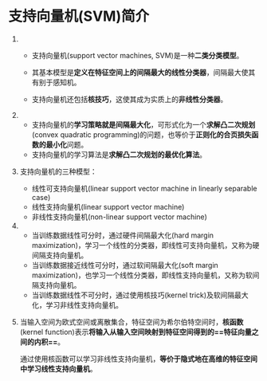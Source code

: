 # 支持向量机(SVM)简介

1. + 支持向量机(support vector machines, SVM)是一种**二类分类模型**。

   + 其基本模型是**定义在特征空间上的间隔最大的线性分类器**，间隔最大使其有别于感知机。
   + 支持向量机还包括**核技巧**，这使其成为实质上的**非线性分类器**。

2. + 支持向量机的**学习策略就是间隔最大化**，可形式化为一个**求解凸二次规划**(convex quadratic programming)的问题，也等价于**正则化的合页损失函数的最小化**问题。
   + 支持向量机的学习算法是**求解凸二次规划的最优化算法**。

3. 支持向量机的三种模型：

   + 线性可支持向量机(linear support vector machine in linearly separable case)
   + 线性支持向量机(linear support vector machine)
   + 非线性支持向量机(non-linear support vector machine)

4. + 当训练数据线性可分时，通过硬件间隔最大化(hard margin maximization)，学习一个线性的分类器，即线性可支持向量机，又称为硬间隔支持向量机。
   + 当训练数据接近线性可分时，通过软间隔最大化(soft margin maximization)，也学习一个线性分类器，即线性支持向量机，又称为软间隔支持向量机。
   + 当训练数据线性不可分时，通过使用核技巧(kernel trick)及软间隔最大化，学习非线性支持向量机。

5. 当输入空间为欧式空间或离散集合，特征空间为希尔伯特空间时，**核函数**(kernel function)表示**将输入从输入空间映射到特征空间得到的==特征向量之间的内积==**。

   通过使用核函数可以学习非线性支持向量机，**等价于隐式地在高维的特征空间中学习线性支持向量机**。